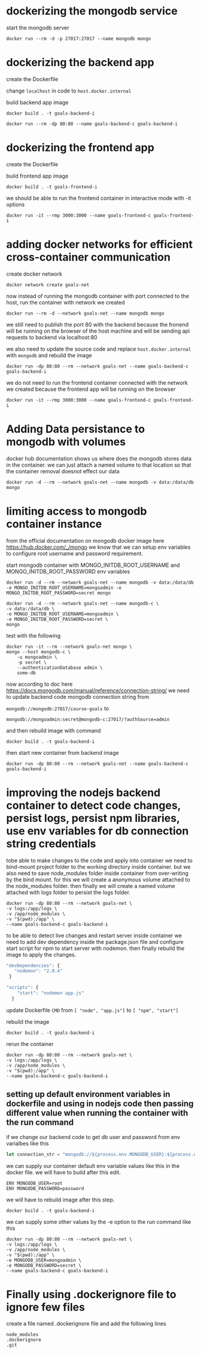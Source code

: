 # dockerizing the mongodb service

start the mongodb server

`docker run --rm -d -p 27017:27017 --name mongodb mongo`

# dockerizing the backend app

create the Dockerfile

change `localhost` in code to `host.docker.internal`

build backend app image

`docker build . -t goals-backend-i`

`docker run --rm -dp 80:80 --name goals-backend-c goals-backend-i`

# dockerizing the frontend app

create the Dockerfile

build frontend app image

`docker build . -t goals-frontend-i`

we should be able to run the frontend container in interactive mode with -it options

`docker run -it --rmp 3000:3000 --name goals-frontend-c goals-frontend-i`

# adding docker networks for efficient cross-container communication

create docker network

`docker network create goals-net`

now instead of running the mongodb container with port connected to the host, run the container with network we created

`docker run --rm -d --network goals-net --name mongodb mongo`

we still need to publish the port 80 with the backend because the fronend will be running on the browser of the host machine and will be sending api requests to backend via localhost:80

we also need to update the source code and replace `host.docker.internal` with `mongodb` and rebuild the image

`docker run -dp 80:80 --rm --network goals-net --name goals-backend-c goals-backend-i`

we do not need to run the frontend container connected with the network we created because the frontend app will be running on the browser

`docker run -it --rmp 3000:3000 --name goals-frontend-c goals-frontend-i`

# Adding Data persistance to mongodb with volumes

docker hub documentation shows us where does the mongodb stores data in the container. we can just attach a named volume to that location so that the container removal doesnot effect our data

`docker run -d --rm --network goals-net --name mongodb -v data:/data/db mongo`

# limiting access to mongodb container instance

from the official documentation on mongodb docker image here https://hub.docker.com/_/mongo we know that we can setup env variables to configure root username and password requirement.

start mongodb container with MONGO_INITDB_ROOT_USERNAME and MONGO_INITDB_ROOT_PASSWORD env variables

`docker run -d --rm --network goals-net --name mongodb -v data:/data/db -e MONGO_INITDB_ROOT_USERNAME=mongoadmin -e MONGO_INITDB_ROOT_PASSWORD=secret mongo`

```shell
docker run -d --rm --network goals-net --name mongodb-c \
-v data:/data/db \
-e MONGO_INITDB_ROOT_USERNAME=mongoadmin \
-e MONGO_INITDB_ROOT_PASSWORD=secret \
mongo
```
test with the following

```shell
docker run -it --rm --network goals-net mongo \
mongo --host mongodb-c \
    -u mongoadmin \
    -p secret \
    --authenticationDatabase admin \
    some-db
```
now according to doc here https://docs.mongodb.com/manual/reference/connection-string/ we need to update backend code mongodb connection string from

`mongodb://mongodb:27017/course-goals` to 

`mongodb://mongoadmin:secret@mongodb-c:27017/?authSource=admin`

and then rebuild image with command 

`docker build . -t goals-backend-i`

then start new container from backend image

`docker run -dp 80:80 --rm --network goals-net --name goals-backend-c goals-backend-i`

# improving the nodejs backend container to detect code changes, persist logs, persist npm libraries, use env variables for db connection string credentials

tobe able to make changes to the code and apply into container we need to bind-mount project folder to the working directory inside container. but we also need to save node_modules folder inside container from over-writing by the bind mount. for this we will create a anonymous volume attached to the node_modules folder. then finally we will create a named volume attached with logs folder to persist the logs folder.

```shell
docker run -dp 80:80 --rm --network goals-net \
-v logs:/app/logs \
-v /app/node_modules \
-v "$(pwd):/app" \
--name goals-backend-c goals-backend-i
 ```

 to be able to detect live changes and restart server inside container we need to add dev dependency inside the package.json file and configure start script for npm to start server with nodemon. then finally rebuild the image to apply the changes.

 ```js
 "devDependencies": {
    "nodemon": "2.0.4"
  }
```

```js
"scripts": {
    "start": "nodemon app.js"
  }
```

update Dockerfile `CMD` from `[ "node", "app.js"]` to `[ "npm", "start"]`

rebuild the image

`docker build . -t goals-backend-i`

rerun the container

```shell
docker run -dp 80:80 --rm --network goals-net \
-v logs:/app/logs \
-v /app/node_modules \
-v "$(pwd):/app" \
--name goals-backend-c goals-backend-i
 ```

 ## setting up default environment variables in dockerfile and using in nodejs code then passing different value when running the container with the run command

if we change our backend code to get db user and password from env varialbes like this

```js
let connection_str = "mongodb://${process.env.MONGODB_USER}:${process.env.MONGODB_PASSWORD}@mongodb-c:27017/?authSource=admin"
```

we can supply our container default env variable values like this in the docker file. we will have to build after this edit.

```shell
ENV MONGODB_USER=root
ENV MONGODB_PASSWORD=password
```

we will have to rebuild image after this step.

```shell
docker build . -t goals-backend-i
```

we can supply some other values by the -e option to the run command like this

```shell
docker run -dp 80:80 --rm --network goals-net \
-v logs:/app/logs \
-v /app/node_modules \
-v "$(pwd):/app" \
-e MONGODB_USER=mongoadmin \
-e MONGODB_PASSWORD=secret \
--name goals-backend-c goals-backend-i
```

 # Finally using .dockerignore file to ignore few files

 create a file named .dockerignore file and add the following lines

 ```
 node_modules
 .dockerignore
 .git
 ```